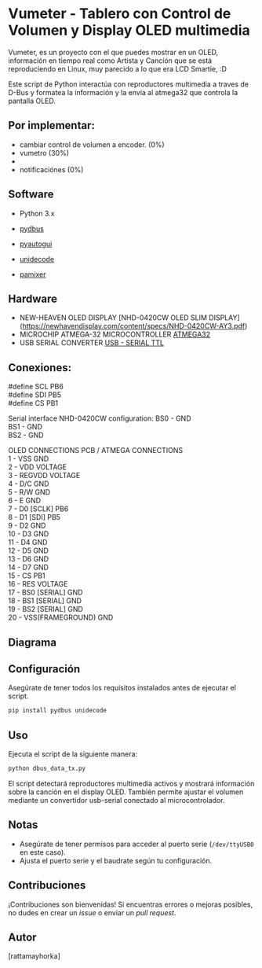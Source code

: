   


# Vumeter - Tablero con Control de Volumen y Display OLED multimedia 

Vumeter, es un proyecto con el que puedes mostrar en un OLED, información en tiempo real como Artista y Cancíón que se está reproduciendo en Linux, muy parecido a lo que era LCD Smartie, :D

Este script de Python interactúa con reproductores multimedia a traves de D-Bus y formatea la información y la envía al atmega32 que controla la pantalla OLED.

## Por implementar:
- cambiar control de volumen a encoder. (0%)
-   vumetro (30%)
- 
- notificaciónes (0%)

## Software

- Python 3.x
- [pydbus](https://pypi.org/project/pydbus/)
- [pyautogui](https://)

- [unidecode](https://pypi.org/project/Unidecode/)
- [pamixer](https://man.archlinux.org/man/pamixer.1)

## Hardware

- NEW-HEAVEN OLED DISPLAY [NHD-0420CW OLED SLIM DISPLAY] (https://newhavendisplay.com/content/specs/NHD-0420CW-AY3.pdf)
- MICROCHIP ATMEGA-32 MICROCONTROLLER [ATMEGA32](https://ww1.microchip.com/downloads/en/DeviceDoc/doc2503.pdf)
- USB SERIAL CONVERTER [USB - SERIAL TTL ](https://www.tostatronic.com/product/convertidor-ttl-pl2303-usb-to-rs232-ttl-converter/?gad_source=1&gclid=Cj0KCQiA67CrBhC1ARIsACKAa8TZjBnonuWXY4yLTC7wkeTdMWY1l-ocxSXjfy_Q063HC-wARc6UHUAaAhSuEALw_wcB)

## Conexiones: 

#define SCL PB6  
#define SDI PB5  
#define CS PB1  

Serial interface NHD-0420CW configuration:
BS0 - GND  
BS1 - GND  
BS2 - GND  

OLED CONNECTIONS  PCB / ATMEGA CONNECTIONS   
1  - VSS              GND  
2  - VDD              VOLTAGE  
3  - REGVDD           VOLTAGE  
4  - D/C              GND  
5  - R/W              GND  
6  - E                GND  
7  - D0 [SCLK]        PB6  
8  - D1 [SDI]         PB5  
9  - D2               GND  
10 - D3               GND  
11 - D4               GND  
12 - D5               GND  
13 - D6               GND  
14 - D7               GND  
15 - CS               PB1  
16 - RES              VOLTAGE  
17 - BS0 [SERIAL]     GND  
18 - BS1 [SERIAL]     GND  
19 - BS2 [SERIAL]     GND  
20 - VSS(FRAMEGROUND) GND  

## Diagrama 



## Configuración

Asegúrate de tener todos los requisitos instalados antes de ejecutar el script.

```bash
pip install pydbus unidecode
```
## Uso

Ejecuta el script de la siguiente manera:

```bash
python dbus_data_tx.py
```

El script detectará reproductores multimedia activos y mostrará información sobre la canción en el display OLED. También permite ajustar el volumen mediante un convertidor usb-serial conectado al microcontrolador.

## Notas

- Asegúrate de tener permisos para acceder al puerto serie (`/dev/ttyUSB0` en este caso).
- Ajusta el puerto serie y el baudrate según tu configuración.

## Contribuciones

¡Contribuciones son bienvenidas! Si encuentras errores o mejoras posibles, no dudes en crear un *issue* o enviar un *pull request*.

## Autor

[rattamayhorka]


